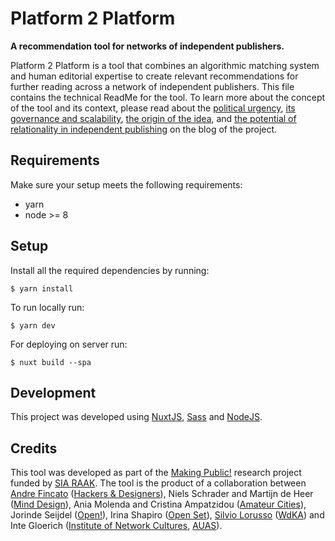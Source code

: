 # Platform 2 Platform
__A recommendation tool for networks of independent publishers.__ 

Platform 2 Platform is a tool that combines an algorithmic matching system and human editorial expertise to create relevant recommendations for further reading across a network of independent publishers. This file contains the technical ReadMe for the tool. To learn more about the concept of the tool and its context, please read about the [political urgency](https://networkcultures.org/makingpublic/2020/03/02/clickbait-revisited), [its governance and scalability](https://networkcultures.org/makingpublic/2020/02/06/governance-and-scalability-circles-of-trust-and-federated-platforms), [the origin of the idea](https://networkcultures.org/makingpublic/2018/11/30/platform-2-platform), and [the potential of relationality in independent publishing](https://networkcultures.org/makingpublic/2020/02/19/making-relationships-public) on the blog of the project.

## Requirements

Make sure your setup meets the following requirements:
- yarn
- node >= 8

## Setup

Install all the required dependencies by running:

`$ yarn install`

To run locally run:

`$ yarn dev`

For deploying on server run:

`$ nuxt build --spa`

## Development

This project was developed using [NuxtJS](https://nuxtjs.org), [Sass](https://sass-lang.com) and [NodeJS](https://nodejs.org).

## Credits
This tool was developed as part of the [Making Public!](https://networkcultures.org/makingpublic) research project funded by [SIA RAAK](www.regieorgaan-sia.nl/onderzoeksfinanciering/RAAK-mkb). The tool is the product of a collaboration between [Andre Fincato](https://andrefincato.info) ([Hackers & Designers](https://hackersanddesigners.nl)), Niels Schrader and Martijn de Heer ([Mind Design](www.minddesign.info)), Ania Molenda and Cristina Ampatzidou ([Amateur Cities](https://amateurcities.com)), Jorinde Seijdel ([Open!](https://onlineopen.org)), Irina Shapiro ([Open Set](www.openset.nl)), [Silvio Lorusso](https://silviolorusso.com) ([WdKA](https://www.wdka.nl)) and Inte Gloerich ([Institute of Network Cultures](https://networkcultures.org), [AUAS](https://www.hva.nl)).
